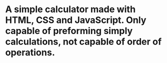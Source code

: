 # A simple calculator made with HTML, CSS and JavaScript. Only capable of preforming simply calculations, not capable of order of operations.
